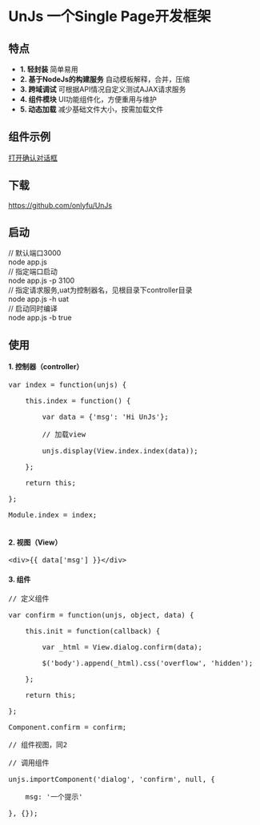 <h1>UnJs 一个Single Page开发框架</h1>

<h2>特点</h2>
<ul>
	<li><strong>1. 轻封装</strong> 简单易用</li>
	<li><strong>2. 基于NodeJs的构建服务</strong> 自动模板解释，合并，压缩</li>
	<li><strong>3. 跨域调试</strong> 可根据API情况自定义测试AJAX请求服务</li>
	<li><strong>4. 组件模块</strong> UI功能组件化，方便重用与维护</li>
	<li><strong>5. 动态加载</strong> 减少基础文件大小，按需加载文件</li>
</ul>

<h2>组件示例</h2>
<p>
	<a href='javascript:;' id='open_dialog'>打开确认对话框</a>
</p>
<h2>下载</h2>
<p><a href='https://github.com/onlyfu/UnJs' target='_blank'>https://github.com/onlyfu/UnJs</a></p>
<h2>启动</h2>
<div>
	// 默认端口3000<br/>
	node app.js<br/>
	// 指定端口启动<br/>
	node app.js -p 3100<br/>
	// 指定请求服务,uat为控制器名，见根目录下controller目录<br/>
	node app.js -h uat<br/>
	// 启动同时编译<br/>
	node app.js -b true<br/>
</div>
<h2>使用</h2>
<h4>1. 控制器（controller）</h4>
<pre>
var index = function(unjs) {<br/>
&nbsp;&nbsp;&nbsp;&nbsp;this.index = function() {<br/>
&nbsp;&nbsp;&nbsp;&nbsp;&nbsp;&nbsp;&nbsp;&nbsp;var data = {'msg': 'Hi UnJs'};<br/>
&nbsp;&nbsp;&nbsp;&nbsp;&nbsp;&nbsp;&nbsp;&nbsp;// 加载view<br/>
&nbsp;&nbsp;&nbsp;&nbsp;&nbsp;&nbsp;&nbsp;&nbsp;unjs.display(View.index.index(data));<br/>
&nbsp;&nbsp;&nbsp;&nbsp;};<br/>
&nbsp;&nbsp;&nbsp;&nbsp;return this;<br/>
};<br/>
Module.index = index;<br/>
</pre>
<h4>2. 视图（View）</h4>
<pre>
&lt;div&gt;&#123;&#123; data['msg'] &#125;&#125;&lt;/div&gt;
</pre>
<h4>3. 组件</h4>
<pre>
// 定义组件<br/>
var confirm = function(unjs, object, data) {<br/>
&nbsp;&nbsp;&nbsp;&nbsp;this.init = function(callback) {<br/>
&nbsp;&nbsp;&nbsp;&nbsp;&nbsp;&nbsp;&nbsp;&nbsp;var _html = View.dialog.confirm(data);<br/>
&nbsp;&nbsp;&nbsp;&nbsp;&nbsp;&nbsp;&nbsp;&nbsp;$('body').append(_html).css('overflow', 'hidden');<br/>
&nbsp;&nbsp;&nbsp;&nbsp;};<br/>
&nbsp;&nbsp;&nbsp;&nbsp;return this;<br/>
};<br/>
Component.confirm = confirm;<br/>
// 组件视图，同2<br/>
// 调用组件<br/>
unjs.importComponent('dialog', 'confirm', null, {<br/>
&nbsp;&nbsp;&nbsp;&nbsp;msg: '一个提示'<br/>
}, {});<br/>
</pre>
